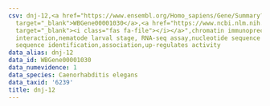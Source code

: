 ```yaml
---
csv: dnj-12,<a href="https://www.ensembl.org/Homo_sapiens/Gene/Summary?db=core;g=WBGene00001030"
  target="_blank">WBGene00001030</a>,<a href="https://www.ncbi.nlm.nih.gov/pubmed/27688402"
  target="_blank"><i class="fas fa-file"></i></a>",chromatin immunoprecipitation assay,direct
  interaction,nematode larval stage, RNA-seq assay,nucleotide sequence identification,nucleotide
  sequence identification,association,up-regulates activity
data_alias: dnj-12
data_id: WBGene00001030
data_numevidence: 1
data_species: Caenorhabditis elegans
data_taxid: '6239'
title: dnj-12
---
```

